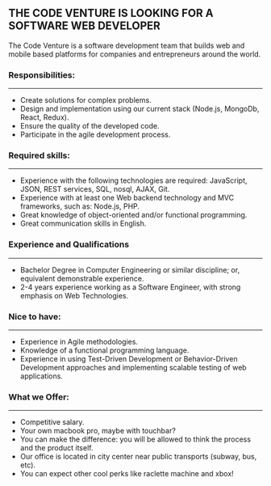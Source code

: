 ## THE CODE VENTURE IS LOOKING FOR A SOFTWARE WEB DEVELOPER

The Code Venture is a software development team that builds web and mobile based platforms for companies and entrepreneurs around the world.


### Responsibilities:
____
- Create solutions for complex problems.
- Design and implementation using our current stack (Node.js, MongoDb, React, Redux).
- Ensure the quality of the developed code.
- Participate in the agile development process.


### Required skills:
____
- Experience with the following technologies are required: JavaScript, JSON, REST services, SQL, nosql, AJAX, Git.
- Experience with at least one Web backend technology and MVC frameworks, such as: Node.js, PHP.
- Great knowledge of object-oriented and/or functional programming.
- Great communication skills in English.


### Experience and Qualifications
____
- Bachelor Degree in Computer Engineering or similar discipline; or, equivalent demonstrable experience.
- 2-4 years experience working as a Software Engineer, with strong emphasis on Web Technologies.


### Nice to have:
____
- Experience in Agile methodologies.
- Knowledge of a functional programming language.
- Experience in using Test-Driven Development or Behavior-Driven Development approaches and implementing scalable testing of web applications.
  

### What we Offer:
____
- Competitive salary.
- Your own macbook pro, maybe with touchbar?
- You can make the difference: you will be allowed to think the process and the product itself.
- Our office is located in city center near public transports (subway, bus, etc).
- You can expect other cool perks like raclette machine and xbox!

